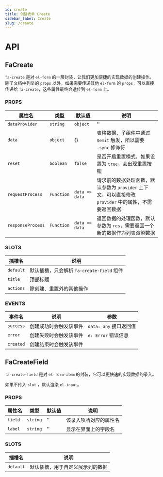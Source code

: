 ```yaml
---
id: create
title: 创建表单 Create
sidebar_label: Create
slug: /create
---
```


# API

## FaCreate

`fa-create` 是对 `el-form` 的一层封装，让我们更加便捷的实现数据的创建操作。除了文档中列举的 `props` 以外，如果需要传递其他 `el-form` 的 `props`，可以直接传递给 `fa-create`，这些属性最终会透传到 `el-form` 上。

### PROPS

| 属性名            | 类型       | 默认值         | 说明                                                                                                 |
| ----------------- | ---------- | -------------- | ---------------------------------------------------------------------------------------------------- |
| `dataProvider`    | `string`   | `object`       | ''                                                                                                   | 请求的数据接口。如果是字符串直接填写路径，如果是对象的话包含 `request` 所需要的选项。如果是字符串，默认的请求方式是 `POST`。 |
| `data`            | `object`   | {}             | 表格数据，子组件中通过 `$emit` 触发，所以需要 `.sync` 修饰符                                         |
| `reset`           | `boolean`  | `false`        | 是否开启重置模式，如果设置为 `true`，会出现重置按钮                                                  |
| `requestProcess`  | `Function` | `data => data` | 请求前的数据处理函数，默认参数为 `provider` 上下文，可以直接修改 `provider` 中的属性，不需要返回数据 |
| `responseProcess` | `Function` | `data => data` | 返回数据的处理函数，默认参数为 `res`，需要返回一个新的数据作为列表渲染数据                           |

### SLOTS

| 插槽名    | 说明                                      |
| --------- | ----------------------------------------- |
| `default` | 默认插槽，只会解析 `fa-create-field` 组件 |
| `title`   | 顶部标题                                  |
| `actions` | 除创建、重置外的其他操作                  |

### EVENTS

| 事件名    | 说明                   | 参数                   |
| --------- | ---------------------- | ---------------------- |
| `success` | 创建成功时会触发该事件 | `data: any` 接口返回值 |
| `error`   | 创建失败时会触发该事件 | `e: Error` 错误信息    |
| `created` | 创建结束时会触发该事件 |                        |

## FaCreateField

`fa-create-field` 是对 `el-form-item` 的封装，它可以更快速的实现数据的录入。

如果不传入 `slot` ，默认渲染 `el-input`。

### PROPS

| 属性名  | 类型     | 默认值 | 说明                   |
| ------- | -------- | ------ | ---------------------- |
| `field` | `string` | ''     | 该录入项所对应的属性名 |
| `label` | `string` | ''     | 显示在界面上的字段名   |

### SLOTS

| 插槽名    | 说明                             |
| --------- | -------------------------------- |
| `default` | 默认插槽，用于自定义展示列的数据 |
